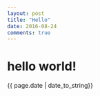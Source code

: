 ```yaml
---
layout: post
title: "Hello"
date: 2016-08-24
comments: true
---
```


# hello world!

{{ page.date | date_to_string}}

